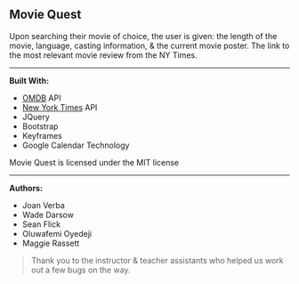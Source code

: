 **Movie Quest**
---------------------------------------------------------

Upon searching their movie of choice, the user is given: the length of the movie, language, casting information, & the current movie poster. The link to the most relevant movie review from the NY Times.

---------------------------------------------------------
**Built With:**
- [OMDB](http://www.omdbapi.com/) API 
- [New York Times](https://developer.nytimes.com/) API
- JQuery 
- Bootstrap
- Keyframes
- Google Calendar Technology


Movie Quest is licensed under the MIT license

---------------------------------------------------------
**Authors:**
- Joan Verba
- Wade Darsow
- Sean Flick
- Oluwafemi Oyedeji
- Maggie Rassett
    

> Thank you to the instructor & teacher assistants who helped us work out a few bugs on the way.
